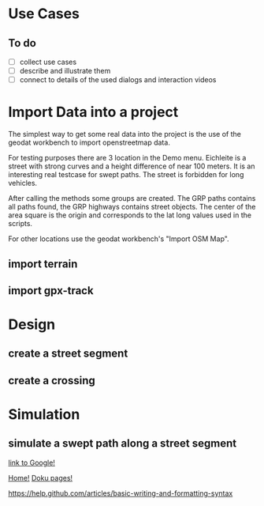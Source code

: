 Use Cases
=========

## To do
- [ ] collect use cases
- [ ] describe and illustrate them
- [ ] connect to details of the used dialogs and interaction videos

# Import Data into a project

The simplest way to get some real data into the project is
the use of the geodat workbench to import openstreetmap data.

For testing purposes there are 3 location in the Demo menu.
Eichleite is a street with strong curves and a height difference of near 100 meters.
It is an interesting real testcase for swept paths. The street is forbidden for long vehicles.

After calling the methods some groups are created. The GRP paths contains all paths found,
the GRP highways contains street objects.
The center of the area square is the origin and corresponds to the lat long values used in the scripts.

For other locations use the geodat workbench's "Import OSM Map". 

## import terrain


## import gpx-track

# Design

## create a street segment

## create a crossing

# Simulation

## simulate a swept path along a street segment



[link to Google!](http://google.com)

[Home!](index.html)
[Doku pages!](pages.html)


https://help.github.com/articles/basic-writing-and-formatting-syntax
